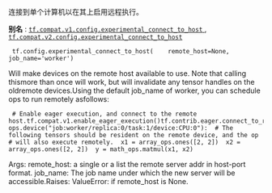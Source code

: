 连接到单个计算机以在其上启用远程执行。

**别名** : [ `tf.compat.v1.config.experimental_connect_to_host` ](/api_docs/python/tf/config/experimental_connect_to_host), [ `tf.compat.v2.config.experimental_connect_to_host` ](/api_docs/python/tf/config/experimental_connect_to_host)

```
 tf.config.experimental_connect_to_host(    remote_host=None,    job_name='worker') 
```

Will make devices on the remote host available to use. Note that calling thismore than once will work, but will invalidate any tensor handles on the oldremote devices.Using the default job_name of worker, you can schedule ops to run remotely asfollows:

```
 # Enable eager execution, and connect to the remote host.tf.compat.v1.enable_eager_execution()tf.contrib.eager.connect_to_remote_host("exampleaddr.com:9876")with ops.device("job:worker/replica:0/task:1/device:CPU:0"):  # The following tensors should be resident on the remote device, and the op  # will also execute remotely.  x1 = array_ops.ones([2, 2])  x2 = array_ops.ones([2, 2])  y = math_ops.matmul(x1, x2) 
```

Args:  remote_host: a single or a list the remote server addr in host-port format.  job_name: The job name under which the new server will be accessible.Raises:  ValueError: if remote_host is None.

